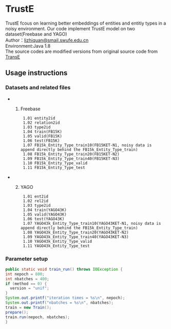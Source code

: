 # TrustE
TrustE fcous on learning better embeddings of entities and entitiy types in a noisy environment. Our code implement TrustE model on two dataset(Freebase and YAGO)  
Author：lizhiquan@smail.swufe.edu.cn  
Environment:Java 1.8  
The source codes are modified versions from original source code from [TransE](https://github.com/MaximTian/TransX)  
## Usage instructions
### Datasets and related files  
* 1. Freebase  

          1.01 entity2id  
          1.02 relation2id  
          1.03 type2id  
          1.04 train(FB15K)  
          1.05 valid(FB15K)  
          1.06 test(FB15K)  
          1.07 FB15k_Entity_Type_train10(FB15KET-N1, noisy data is append directly behind the FB15k_Entity_Type_train)  
          1.08 FB15k_Entity_Type_train20(FB15KET-N2)  
          1.09 FB15k_Entity_Type_train40(FB15KET-N3)  
          1.10 FB15k_Entity_Type_valid  
          1.11 FB15k_Entity_Type_test  
* 2. YAGO  

          1.01 ent2id
          1.02 rel2id
          1.03 type2id
          1.04 train(YAGO43K)
          1.05 valid(YAGO43K)
          1.06 test(YAGO43K)
          1.07 YAGO43k_Entity_Type_train10(YAGO43KET-N1, noisy data is append directly behind the FB15k_Entity_Type_train)
          1.08 YAGO43k_Entity_Type_train20(YAGO43KET-N2)
          1.09 YAGO43k_Entity_Type_train40(YAGO43KET-N3)
          1.10 YAGO43k_Entity_Type_valid
          1.11 YAGO43k_Entity_Type_test
### Parameter setup  
```Java
public static void train_run() throws IOException {
int nepoch = 800;
int nbatches = 400;
if (method == 0) {
  version = "unif";
}
System.out.printf("iteration times = %s\n", nepoch);
System.out.printf("nbatches = %s\n", nbatches);
train = new Train();
prepare();
train.run(nepoch, nbatches);
}
```
